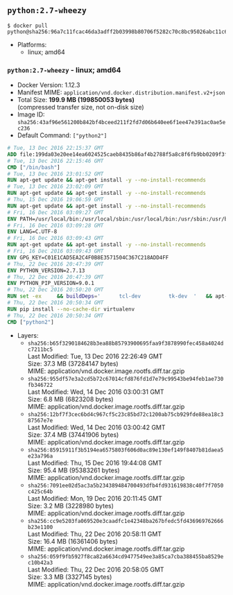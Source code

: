 ## `python:2.7-wheezy`

```console
$ docker pull python@sha256:96a7c11fcac46da3adff2b03998b80706f5282c70c8bc95026abc11c6ab2df6a
```

-	Platforms:
	-	linux; amd64

### `python:2.7-wheezy` - linux; amd64

-	Docker Version: 1.12.3
-	Manifest MIME: `application/vnd.docker.distribution.manifest.v2+json`
-	Total Size: **199.9 MB (199850053 bytes)**  
	(compressed transfer size, not on-disk size)
-	Image ID: `sha256:43af96e561200b842bf4bceed211f2fd7d06b640ee6f1ee47e391ac0ae5ec236`
-	Default Command: `["python2"]`

```dockerfile
# Tue, 13 Dec 2016 22:15:37 GMT
ADD file:199da03e20ee14ea6024525caeb8435b86af4b2788f5a8c8f6fb9bb0209f3fff in / 
# Tue, 13 Dec 2016 22:15:46 GMT
CMD ["/bin/bash"]
# Tue, 13 Dec 2016 23:01:52 GMT
RUN apt-get update && apt-get install -y --no-install-recommends 		ca-certificates 		curl 		wget 	&& rm -rf /var/lib/apt/lists/*
# Tue, 13 Dec 2016 23:02:09 GMT
RUN apt-get update && apt-get install -y --no-install-recommends 		bzr 		git 		mercurial 		openssh-client 		subversion 				procps 	&& rm -rf /var/lib/apt/lists/*
# Thu, 15 Dec 2016 19:06:59 GMT
RUN apt-get update && apt-get install -y --no-install-recommends 		autoconf 		automake 		bzip2 		file 		g++ 		gcc 		imagemagick 		libbz2-dev 		libc6-dev 		libcurl4-openssl-dev 		libdb-dev 		libevent-dev 		libffi-dev 		libgdbm-dev 		libgeoip-dev 		libglib2.0-dev 		libjpeg-dev 		libkrb5-dev 		liblzma-dev 		libmagickcore-dev 		libmagickwand-dev 		libmysqlclient-dev 		libncurses-dev 		libpng-dev 		libpq-dev 		libreadline-dev 		libsqlite3-dev 		libssl-dev 		libtool 		libwebp-dev 		libxml2-dev 		libxslt-dev 		libyaml-dev 		make 		patch 		xz-utils 		zlib1g-dev 	&& rm -rf /var/lib/apt/lists/*
# Fri, 16 Dec 2016 03:09:27 GMT
ENV PATH=/usr/local/bin:/usr/local/sbin:/usr/local/bin:/usr/sbin:/usr/bin:/sbin:/bin
# Fri, 16 Dec 2016 03:09:28 GMT
ENV LANG=C.UTF-8
# Fri, 16 Dec 2016 03:09:43 GMT
RUN apt-get update && apt-get install -y --no-install-recommends 		tcl 		tk 	&& rm -rf /var/lib/apt/lists/*
# Fri, 16 Dec 2016 03:09:43 GMT
ENV GPG_KEY=C01E1CAD5EA2C4F0B8E3571504C367C218ADD4FF
# Thu, 22 Dec 2016 20:47:39 GMT
ENV PYTHON_VERSION=2.7.13
# Thu, 22 Dec 2016 20:47:39 GMT
ENV PYTHON_PIP_VERSION=9.0.1
# Thu, 22 Dec 2016 20:50:20 GMT
RUN set -ex 	&& buildDeps=' 		tcl-dev 		tk-dev 	' 	&& apt-get update && apt-get install -y $buildDeps --no-install-recommends && rm -rf /var/lib/apt/lists/* 		&& wget -O python.tar.xz "https://www.python.org/ftp/python/${PYTHON_VERSION%%[a-z]*}/Python-$PYTHON_VERSION.tar.xz" 	&& wget -O python.tar.xz.asc "https://www.python.org/ftp/python/${PYTHON_VERSION%%[a-z]*}/Python-$PYTHON_VERSION.tar.xz.asc" 	&& export GNUPGHOME="$(mktemp -d)" 	&& gpg --keyserver ha.pool.sks-keyservers.net --recv-keys "$GPG_KEY" 	&& gpg --batch --verify python.tar.xz.asc python.tar.xz 	&& rm -r "$GNUPGHOME" python.tar.xz.asc 	&& mkdir -p /usr/src/python 	&& tar -xJC /usr/src/python --strip-components=1 -f python.tar.xz 	&& rm python.tar.xz 		&& cd /usr/src/python 	&& ./configure 		--enable-shared 		--enable-unicode=ucs4 	&& make -j$(nproc) 	&& make install 	&& ldconfig 			&& wget -O /tmp/get-pip.py 'https://bootstrap.pypa.io/get-pip.py' 		&& python2 /tmp/get-pip.py "pip==$PYTHON_PIP_VERSION" 		&& rm /tmp/get-pip.py 	&& pip install --no-cache-dir --upgrade --force-reinstall "pip==$PYTHON_PIP_VERSION" 	&& [ "$(pip list |tac|tac| awk -F '[ ()]+' '$1 == "pip" { print $2; exit }')" = "$PYTHON_PIP_VERSION" ] 		&& find /usr/local -depth 		\( 			\( -type d -a -name test -o -name tests \) 			-o 			\( -type f -a -name '*.pyc' -o -name '*.pyo' \) 		\) -exec rm -rf '{}' + 	&& apt-get purge -y --auto-remove $buildDeps 	&& rm -rf /usr/src/python ~/.cache
# Thu, 22 Dec 2016 20:50:34 GMT
RUN pip install --no-cache-dir virtualenv
# Thu, 22 Dec 2016 20:50:34 GMT
CMD ["python2"]
```

-	Layers:
	-	`sha256:b65f3290184628b3ea88b85793900695faa9f3878990fec458a4024dc7211bc5`  
		Last Modified: Tue, 13 Dec 2016 22:26:49 GMT  
		Size: 37.3 MB (37284147 bytes)  
		MIME: application/vnd.docker.image.rootfs.diff.tar.gzip
	-	`sha256:955df57e3a2cd5b72c67014cfd876fd1d7e79c99543be94feb1ae730fb346722`  
		Last Modified: Wed, 14 Dec 2016 03:00:31 GMT  
		Size: 6.8 MB (6823208 bytes)  
		MIME: application/vnd.docker.image.rootfs.diff.tar.gzip
	-	`sha256:12bf7f3cec6bd4c967cf5c23c85bd72c1200ab75cb929fde88ea18c387567e7e`  
		Last Modified: Wed, 14 Dec 2016 03:00:42 GMT  
		Size: 37.4 MB (37441906 bytes)  
		MIME: application/vnd.docker.image.rootfs.diff.tar.gzip
	-	`sha256:85915911f3b5194ea6575803f606d0ac89e130ef149f8407b81daea5e23a796a`  
		Last Modified: Thu, 15 Dec 2016 19:44:08 GMT  
		Size: 95.4 MB (95383261 bytes)  
		MIME: application/vnd.docker.image.rootfs.diff.tar.gzip
	-	`sha256:7091ee02d5ac3a5b234389484700493dfb4fd931619838c40f7f7050c425c64b`  
		Last Modified: Mon, 19 Dec 2016 20:11:45 GMT  
		Size: 3.2 MB (3228980 bytes)  
		MIME: application/vnd.docker.image.rootfs.diff.tar.gzip
	-	`sha256:cc9e5203fa069520e3caadfc1e42348ba267bfedc5fd436969762666b23e1100`  
		Last Modified: Thu, 22 Dec 2016 20:58:11 GMT  
		Size: 16.4 MB (16361406 bytes)  
		MIME: application/vnd.docker.image.rootfs.diff.tar.gzip
	-	`sha256:059f9fb5927f8ca82a6634cd9477549ee3a85ca7cba388455ba8529ec10b42a3`  
		Last Modified: Thu, 22 Dec 2016 20:58:05 GMT  
		Size: 3.3 MB (3327145 bytes)  
		MIME: application/vnd.docker.image.rootfs.diff.tar.gzip
